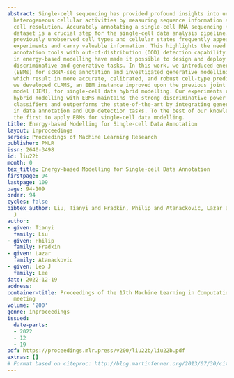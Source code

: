```yaml
---
abstract: Single-cell sequencing has provided profound insights into understanding
  heterogeneous cellular activities by measuring sequence information at the individual
  cell resolution. Accurately annotating a single-cell RNA sequencing (scRNA-seq)
  dataset is a crucial step for the single-cell data analysis pipeline. In particular,
  previously unobserved cell types and cellular states frequently appear in scRNA-seq
  experiments and carry valuable information. This highlights the need for reliable
  annotation tools with out-of-distribution (OOD) detection capability. Recent advances
  in energy-based modelling have made it possible to design and deploy EBMs for joint
  discriminative and generative tasks. In this work, we introduced energy-based models
  (EBMs) for scRNA-seq annotation and investigated generative modelling for OOD detection,
  which result in more accurate, calibrated, and robust cell-type predictions. Specifically,
  we developed CLAMS, an EBM instance improved upon the previous joint energy-based
  model (JEM), for single-cell data hybrid modelling. Our experiments reveal that
  hybrid modelling with EBMs maintains the strong discriminative power of baseline
  classifiers and outperforms the state-of-the-art by integrating generative capabilities
  in data annotation and OOD detection tasks. To the best of our knowledge, we are
  the first to apply EBMs for single-cell data modelling.
title: Energy-based Modelling for Single-cell Data Annotation
layout: inproceedings
series: Proceedings of Machine Learning Research
publisher: PMLR
issn: 2640-3498
id: liu22b
month: 0
tex_title: Energy-based Modelling for Single-cell Data Annotation
firstpage: 94
lastpage: 109
page: 94-109
order: 94
cycles: false
bibtex_author: Liu, Tianyi and Fradkin, Philip and Atanackovic, Lazar and Lee, Leo
  J
author:
- given: Tianyi
  family: Liu
- given: Philip
  family: Fradkin
- given: Lazar
  family: Atanackovic
- given: Leo J
  family: Lee
date: 2022-12-19
address:
container-title: Proceedings of the 17th Machine Learning in Computational Biology
  meeting
volume: '200'
genre: inproceedings
issued:
  date-parts:
  - 2022
  - 12
  - 19
pdf: https://proceedings.mlr.press/v200/liu22b/liu22b.pdf
extras: []
# Format based on citeproc: http://blog.martinfenner.org/2013/07/30/citeproc-yaml-for-bibliographies/
---
```

